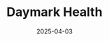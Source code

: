 ---  
layout: startup_page  
title: "Daymark Health"  
id: "daymarkhealth.com"  
permalink: "/daymarkhealthdaymarkhealth.com04032025/"  
website: "https://www.daymarkhealth.com/"  
funding_round: "Seed"  
funding_amount: "$11.5M"  
investors: "Maverick Ventures, Yosemite, Oncology Ventures"  
about: "Daymark Health provides comprehensive, supportive cancer care to patients, partnering with health plans to deliver in-home and virtual care. Their program addresses clinical, mental health, and social needs, working collaboratively with oncologists and primary care providers to optimize care delivery. The company uses a value-based care model, taking on total cost of care risk contracts."  
markets: "Healthtech, Oncology"  
hq: "Philadelphia, Pennsylvania, United States"  
founded_year: "2022"  
linkedin: "https://www.linkedin.com/company/daymarkhealth"  
twitter: "https://twitter.com/DaymarkHealth"  
instagram: ""  
facebook: "https://www.facebook.com/61571424693834"  
crunchbase: "https://www.crunchbase.com/organization/daymark-health"  
pitchbook: "https://pitchbook.com/profiles/company/770478-58"  

date_display: "03-Apr-2025"  
date: "2025-04-03"

# SEO Optimization  
meta_title: "Daymark Health - Seed Funding ($11.5M)"  
meta_description: "Daymark Health, Daymark Health provides comprehensive, supportive cancer care to patients, partnering with health plans to deliver in-home and virtual care. Their pro..."  
meta_keywords: "Daymark Health, Healthtech, Oncology, Seed funding"  
canonical_url: "https://startup.projectstartups.com/daymarkhealthdaymarkhealth.com04032025/"  
---